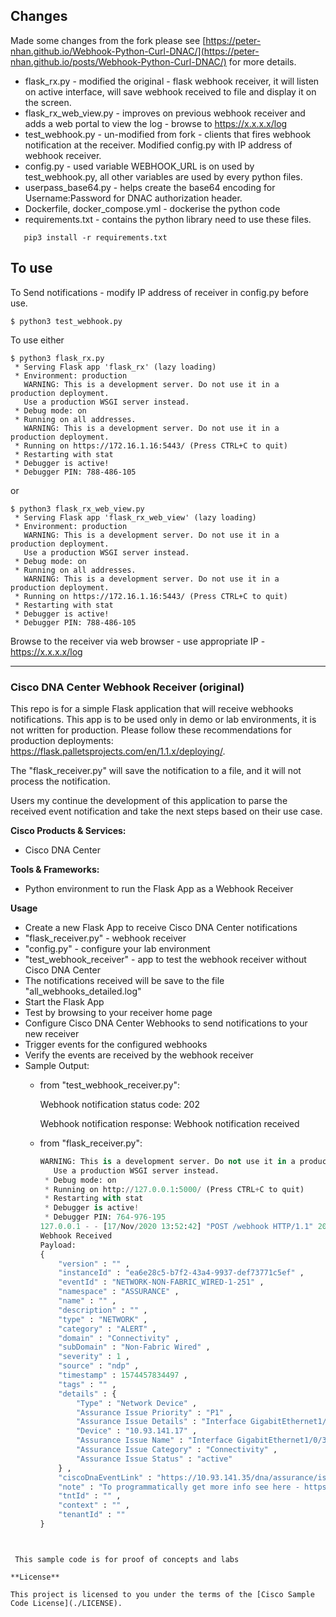 ## Changes
Made some changes from the fork please see [https://peter-nhan.github.io/Webhook-Python-Curl-DNAC/](https://peter-nhan.github.io/posts/Webhook-Python-Curl-DNAC/)
for more details.
* flask_rx.py - modified the original - flask webhook receiver, it will listen on active interface, will save webhook received to file and display it on the screen.
* flask_rx_web_view.py - improves on previous webhook receiver and adds a web portal to view the log - browse to https://x.x.x.x/log
* test_webhook.py - un-modified from fork - clients that fires webhook notification at the receiver. Modified config.py with IP address of webhook receiver.
* config.py - used variable WEBHOOK_URL is on used by test_webhook.py, all other variables are used by every python files.
* userpass_base64.py - helps create the base64 encoding for Username:Password for DNAC authorization header.
* Dockerfile, docker_compose.yml - dockerise the python code
* requirements.txt - contains the python library need to use these files. 
```
   pip3 install -r requirements.txt
```

## To use
To Send notifications - modify IP address of receiver in config.py before use.
```
$ python3 test_webhook.py
```
To use either 
```
$ python3 flask_rx.py
 * Serving Flask app 'flask_rx' (lazy loading)
 * Environment: production
   WARNING: This is a development server. Do not use it in a production deployment.
   Use a production WSGI server instead.
 * Debug mode: on
 * Running on all addresses.
   WARNING: This is a development server. Do not use it in a production deployment.
 * Running on https://172.16.1.16:5443/ (Press CTRL+C to quit)
 * Restarting with stat
 * Debugger is active!
 * Debugger PIN: 788-486-105
```
or 
```
$ python3 flask_rx_web_view.py
 * Serving Flask app 'flask_rx_web_view' (lazy loading)
 * Environment: production
   WARNING: This is a development server. Do not use it in a production deployment.
   Use a production WSGI server instead.
 * Debug mode: on
 * Running on all addresses.
   WARNING: This is a development server. Do not use it in a production deployment.
 * Running on https://172.16.1.16:5443/ (Press CTRL+C to quit)
 * Restarting with stat
 * Debugger is active!
 * Debugger PIN: 788-486-105

```
Browse to the receiver via web browser - use appropriate IP - https://x.x.x.x/log



---
### Cisco DNA Center Webhook Receiver (original)

This repo is for a simple Flask application that will receive webhooks notifications. 
This app is to be used only in demo or lab environments, it is not written for production. Please follow these
 recommendations for production deployments: https://flask.palletsprojects.com/en/1.1.x/deploying/.

The "flask_receiver.py" will save the notification to a file, and it will not process the notification.

Users my continue the development of this application to parse the received event notification and take the next
 steps based on their use case.

**Cisco Products & Services:**

- Cisco DNA Center

**Tools & Frameworks:**

- Python environment to run the Flask App as a Webhook Receiver

**Usage**

 - Create a new Flask App to receive Cisco DNA Center notifications
 - "flask_receiver.py" - webhook receiver 
 - "config.py" - configure your lab environment
 - "test_webhook_receiver" - app to test the webhook receiver without Cisco DNA Center
 - The notifications received will be save to the file "all_webhooks_detailed.log"
 - Start the Flask App
 - Test by browsing to your receiver home page
 - Configure Cisco DNA Center Webhooks to send notifications to your new receiver
 - Trigger events for the configured webhooks
 - Verify the events are received by the webhook receiver
 - Sample Output:
   - from "test_webhook_receiver.py":
   
      Webhook notification status code:  202

      Webhook notification response:  Webhook notification received
   
   - from "flask_receiver.py":
        ```python
        WARNING: This is a development server. Do not use it in a production deployment.
           Use a production WSGI server instead.
         * Debug mode: on
         * Running on http://127.0.0.1:5000/ (Press CTRL+C to quit)
         * Restarting with stat
         * Debugger is active!
         * Debugger PIN: 764-976-195
        127.0.0.1 - - [17/Nov/2020 13:52:42] "POST /webhook HTTP/1.1" 202 -
        Webhook Received
        Payload: 
        {
            "version" : "" , 
            "instanceId" : "ea6e28c5-b7f2-43a4-9937-def73771c5ef" , 
            "eventId" : "NETWORK-NON-FABRIC_WIRED-1-251" , 
            "namespace" : "ASSURANCE" , 
            "name" : "" , 
            "description" : "" , 
            "type" : "NETWORK" , 
            "category" : "ALERT" , 
            "domain" : "Connectivity" , 
            "subDomain" : "Non-Fabric Wired" , 
            "severity" : 1 , 
            "source" : "ndp" , 
            "timestamp" : 1574457834497 , 
            "tags" : "" , 
            "details" : {
                "Type" : "Network Device" , 
                "Assurance Issue Priority" : "P1" , 
                "Assurance Issue Details" : "Interface GigabitEthernet1/0/3 on the following network device is down: Local Node: PDX-M" , 
                "Device" : "10.93.141.17" , 
                "Assurance Issue Name" : "Interface GigabitEthernet1/0/3 is Down on Network Device 10.93.141.17" , 
                "Assurance Issue Category" : "Connectivity" , 
                "Assurance Issue Status" : "active"
            } , 
            "ciscoDnaEventLink" : "https://10.93.141.35/dna/assurance/issueDetails?issueId=ea6e28c5-b7f2-43a4-9937-def73771c5ef" , 
            "note" : "To programmatically get more info see here - https://<ip-address>/dna/platform/app/consumer-portal/developer-toolkit/apis?apiId=8684-39bb-4e89-a6e4" , 
            "tntId" : "" , 
            "context" : "" , 
            "tenantId" : ""
        }
```

 
 This sample code is for proof of concepts and labs

**License**

This project is licensed to you under the terms of the [Cisco Sample Code License](./LICENSE).
